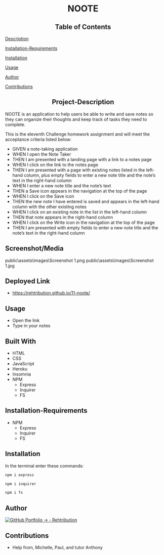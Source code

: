 <h1 align="center">NOOTE</h1>

<h2 align="center">Table of Contents</h2>

  [Description](#Project-Description)
  
  [Installation-Requirements](##Installation-Requirements)
  
  [Installation](##Installation)
  
  [Usage](##Usage)
  
  [Author](##Author) 

  [Contributions](##Contributions)
  

<h2 align="center">Project-Description</h2>
NOOTE is an application to help users be able to write and save notes so they can organize their thoughts and keep track of tasks they need to complete.

This is the eleventh Challenge homework assignment and will meet the acceptance criteria listed below:

- GIVEN a note-taking application
- WHEN I open the Note Taker
- THEN I am presented with a landing page with a link to a notes page
- WHEN I click on the link to the notes page
- THEN I am presented with a page with existing notes listed in the left-hand column, plus empty fields to enter a new note title and the note’s text in the right-hand column
- WHEN I enter a new note title and the note’s text
- THEN a Save icon appears in the navigation at the top of the page
- WHEN I click on the Save icon
- THEN the new note I have entered is saved and appears in the left-hand column with the other existing notes
- WHEN I click on an existing note in the list in the left-hand column
- THEN that note appears in the right-hand column
- WHEN I click on the Write icon in the navigation at the top of the page
- THEN I am presented with empty fields to enter a new note title and the note’s text in the right-hand column


## Screenshot/Media
public\assets\images\Screenshot 1.png
public\assets\images\Screenshot 1.jpg


## Deployed Link
- https://rehtribution.github.io/11-noote/

## Usage
- Open the link
- Type in your notes

## Built With

- HTML
- CSS
- JavaScript
- Heroku
- Insomnia
- NPM
    - Express
    - Inquirer
    - FS

## Installation-Requirements
- NPM
    - Express
    - Inquirer
    - FS

    
## Installation
In the terminal enter these commands:
```bash
npm i express
```
```bash
npm i inquirer
```
```bash
npm i fs
```


## Author

[![GitHub Portfolio -> - Rehtribution](https://img.shields.io/badge/GitHub_Portfolio_-->-Rehtribution-1f425f?style=for-the-badge)](https://github.com/Rehtribution)

## Contributions

- Help from, Michelle, Paul, and tutor Anthony
